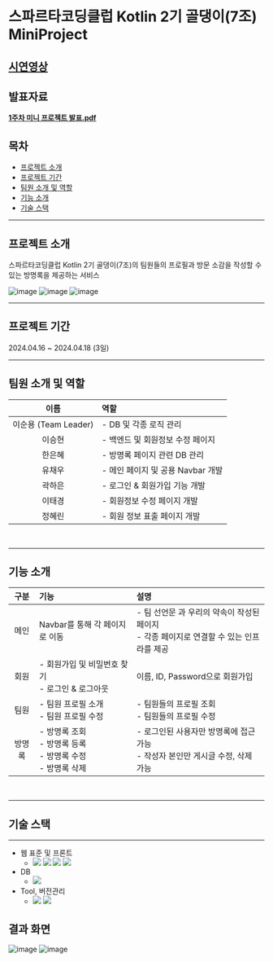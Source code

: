 # 스파르타코딩클럽 Kotlin 2기 골댕이(7조) MiniProject

## [시연영상](https://www.youtube.com/watch?v=5huwV1fVAa4)

## 발표자료
**[1주차 미니 프로젝트 발표.pdf](https://github.com/spartaCodingGoldangyi/miniproject/files/15032421/1.pdf)**

## 목차
+ [프로젝트 소개](#프로젝트-소개)
+ [프로젝트 기간](#프로젝트-기간)
+ [팀원 소개 및 역할](#팀원-소개-및-역할)
+ [기능 소개](#기능-소개)
+ [기술 스택](#기술-스택)
---  
## 프로젝트 소개
스파르타코딩클럽 Kotlin 2기 골댕이(7조)의 팀원들의 프로필과 방문 소감을 작성할 수 있는 방명록을 제공하는 서비스
<br/>

![image](https://github.com/spartaCodingGoldangyi/miniproject/assets/47583083/1fec0937-5620-4b3c-b2d8-5fc7ae922376)
![image](https://github.com/spartaCodingGoldangyi/miniproject/assets/47583083/b4adb635-2bf8-4820-885b-82403cda1587)
![image](https://github.com/spartaCodingGoldangyi/miniproject/assets/47583083/7ff8d3dc-4367-4511-b34c-845d3845a170)

---
## 프로젝트 기간
2024.04.16 ~ 2024.04.18 (3일)
<br/>

---

 ## 팀원 소개 및 역할
 | 이름               | 역할                                |
 |:------------------:|:------------------------------------|
 |이순용 (Team Leader)|- DB 및 각종 로직 관리 |
 |이승현              |- 백엔드 및 회원정보 수정 페이지 |
 |한은혜              |- 방명록 페이지 관련 DB 관리 |
 |유채우              |- 메인 페이지 및 공용 Navbar 개발 |
 |곽하은              |- 로그인 & 회원가입 기능 개발 |
 |이태경              |- 회원정보 수정 페이지 개발 |
 |정혜린              |- 회원 정보 표출 페이지 개발 |
<br/>  

---  

## 기능 소개

| 구분 | 기능 | 설명 |
| :--: | :-- | :-- |
| 메인 | Navbar를 통해 각 페이지로 이동 | - 팀 선언문 과 우리의 약속이 작성된 페이지 <br/> - 각종 페이지로 연결할 수 있는 인프라를 제공 |
| 회원 | - 회원가입 및 비밀번호 찾기<br/> - 로그인 & 로그아웃 | 이름, ID, Password으로 회원가입 |
| 팀원 | - 팀원 프로필 소개  <br/> - 팀원 프로필 수정 | - 팀원들의 프로필 조회 <br/> - 팀원들의 프로필 수정|
| 방명록 | - 방명록 조회<br/> - 방명록 등록<br/> - 방명록 수정<br/> - 방명록 삭제 | - 로그인된 사용자만 방명록에 접근 가능<br/> - 작성자 본인만 게시글 수정, 삭제 가능
<br/>  

----

## 기술 스택
---
+ 웹 표준 및 프론트
  + <img src="https://img.shields.io/badge/HTML5-E34F26?style=flat-square&logo=HTML5&logoColor=FFFFFF"/> <img src="https://img.shields.io/badge/CSS3-1572B6?style=flat-square&logo=CSS3&logoColor=FFFFFF"/> <img src="https://img.shields.io/badge/javascript-F7DF1E?style=flat-square&logo=javascript&logoColor=ffffff"/> <img src="https://img.shields.io/badge/jquery-0769AD?style=flat-square&logo=jquery&logoColor=FFFFFF"/>
+ DB
  + <img src="https://img.shields.io/badge/Firebase-FFCA28?style=flat-square&amp;logo=firebase&amp;logoColor=black">
+ Tool, 버전관리
  + <img src="https://img.shields.io/badge/VScode-007ACC?style=flat-square&logo=visualstudiocode&logoColor=fff"/> <img src="https://img.shields.io/badge/git-F05032?style=flat-square&logo=git&logoColor=FFFFFF"/>

## 결과 화면

![image](https://github.com/spartaCodingGoldangyi/miniproject/assets/47583083/c3be596d-ff7c-4384-a9e5-26b1eecf0640)
![image](https://github.com/spartaCodingGoldangyi/miniproject/assets/47583083/bb70e175-6989-42a4-a12f-081b14191ee1)
